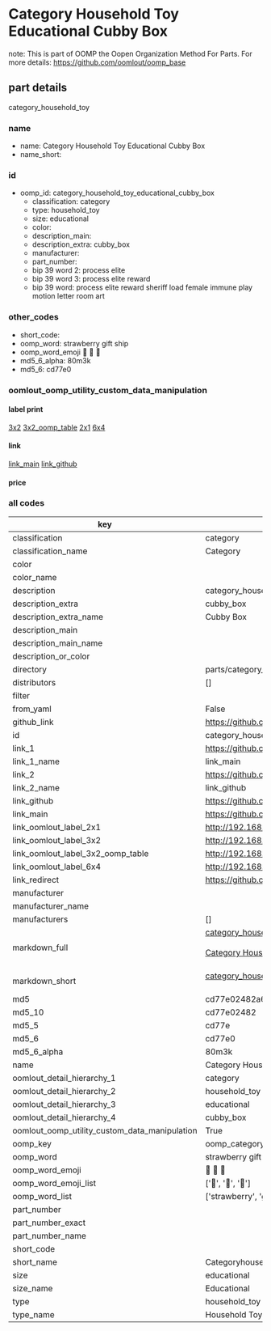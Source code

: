 # Category Household Toy Educational Cubby Box  

note: This is part of OOMP the Oopen Organization Method For Parts. For more details: https://github.com/oomlout/oomp_base

##  part details
  



category_household_toy



### name
* name: Category Household Toy Educational Cubby Box
* name_short: 
### id
* oomp_id: category_household_toy_educational_cubby_box
  * classification: category
  * type: household_toy
  * size: educational
  * color: 
  * description_main: 
  * description_extra: cubby_box
  * manufacturer: 
  * part_number: 
  * bip 39 word 2: process elite
  * bip 39 word 3: process elite reward
  * bip 39 word: process elite reward sheriff load female immune play motion letter room art

### other_codes
* short_code: 
* oomp_word: strawberry gift ship
* oomp_word_emoji :strawberry: :gift: :ship:
* md5_6_alpha: 80m3k
* md5_6: cd77e0






### oomlout_oomp_utility_custom_data_manipulation
#### label print
[3x2](http://192.168.1.245:1112/?label=oomp%2080m3k)
[3x2_oomp_table](http://192.168.1.108:1112/?label=oomp%2080m3k)
[2x1](http://192.168.1.242:1112/?label=oomp%2080m3k)
[6x4](http://192.168.1.55:1112/?label=oomp%2080m3k)    

#### link

[link_main](https://github.com/oomlout/oomlout_oomp_version_1_messy/tree/main/parts/category_household_toy_educational_cubby_box) [link_github](https://github.com/oomlout/oomlout_oomp_version_1_messy/tree/main/parts/category_household_toy_educational_cubby_box)                             

#### price







### all codes 
| key | value |  
| --- | --- |  
| classification | category |  
| classification_name | Category |  
| color |  |  
| color_name |  |  
| description | category_household_toy |  
| description_extra | cubby_box |  
| description_extra_name | Cubby Box |  
| description_main |  |  
| description_main_name |  |  
| description_or_color |   |  
| directory | parts/category_household_toy_educational_cubby_box |  
| distributors | [] |  
| filter |  |  
| from_yaml | False |  
| github_link | https://github.com/oomlout/oomlout_oomp_part_src/tree/main/parts/category_household_toy_educational_cubby_box |  
| id | category_household_toy_educational_cubby_box |  
| link_1 | https://github.com/oomlout/oomlout_oomp_version_1_messy/tree/main/parts/category_household_toy_educational_cubby_box |  
| link_1_name | link_main |  
| link_2 | https://github.com/oomlout/oomlout_oomp_version_1_messy/tree/main/parts/category_household_toy_educational_cubby_box |  
| link_2_name | link_github |  
| link_github | https://github.com/oomlout/oomlout_oomp_version_1_messy/tree/main/parts/category_household_toy_educational_cubby_box |  
| link_main | https://github.com/oomlout/oomlout_oomp_version_1_messy/tree/main/parts/category_household_toy_educational_cubby_box |  
| link_oomlout_label_2x1 | http://192.168.1.242:1112/?label=oomp%2080m3k |  
| link_oomlout_label_3x2 | http://192.168.1.245:1112/?label=oomp%2080m3k |  
| link_oomlout_label_3x2_oomp_table | http://192.168.1.108:1112/?label=oomp%2080m3k |  
| link_oomlout_label_6x4 | http://192.168.1.55:1112/?label=oomp%2080m3k |  
| link_redirect | https://github.com/oomlout/oomlout_oomp_version_1_messy/tree/main/parts/category_household_toy_educational_cubby_box |  
| manufacturer |  |  
| manufacturer_name |  |  
| manufacturers | [] |  
| markdown_full | [category_household_toy_educational_cubby_box](none)<br>[](none)<br>[Category Household Toy Educational Cubby Box](none)<br><br> |  
| markdown_short | [category_household_toy_educational_cubby_box](none)<br><br> |  
| md5 | cd77e02482a64e3553c17c597152055c |  
| md5_10 | cd77e02482 |  
| md5_5 | cd77e |  
| md5_6 | cd77e0 |  
| md5_6_alpha | 80m3k |  
| name | Category Household Toy Educational Cubby Box |  
| oomlout_detail_hierarchy_1 | category |  
| oomlout_detail_hierarchy_2 | household_toy |  
| oomlout_detail_hierarchy_3 | educational |  
| oomlout_detail_hierarchy_4 | cubby_box |  
| oomlout_oomp_utility_custom_data_manipulation | True |  
| oomp_key | oomp_category_household_toy_educational_cubby_box |  
| oomp_word | strawberry gift ship |  
| oomp_word_emoji | :strawberry: :gift: :ship: |  
| oomp_word_emoji_list | [':strawberry:', ':gift:', ':ship:'] |  
| oomp_word_list | ['strawberry', 'gift', 'ship'] |  
| part_number |  |  
| part_number_exact |  |  
| part_number_name |  |  
| short_code |  |  
| short_name | Categoryhouseholdtoy |  
| size | educational |  
| size_name | Educational |  
| type | household_toy |  
| type_name | Household Toy |  
